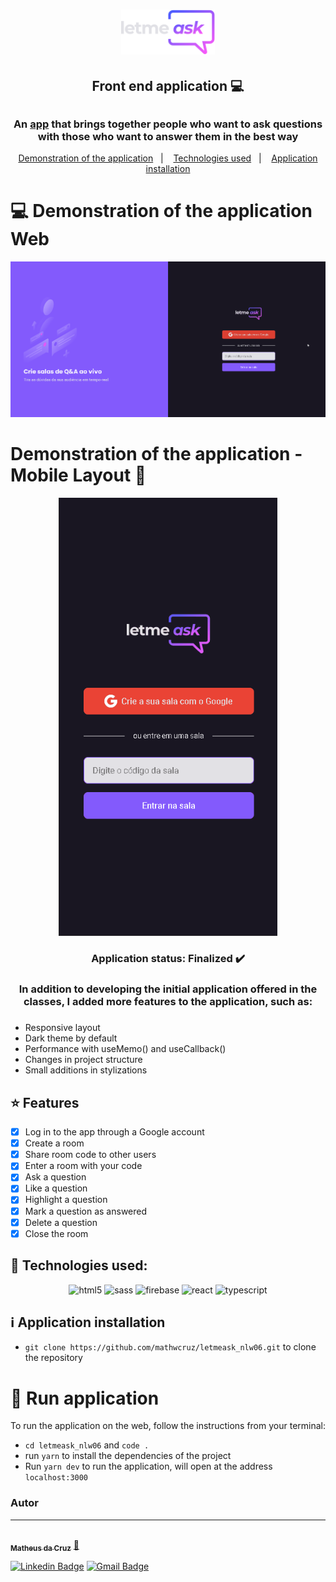 <h1 align="center">
  <img src="./src/assets/images/logo.svg" alt="Logo do letmeask" width="150">
</h1>

<h2 align="center">Front end application  💻</h2>

## <h3 align="center">An [app](https://letmeask-mathwcruz.web.app) that brings together people who want to ask questions with those who want to answer them in the best way</h3>

<p align="center">
  <a href="#computer-demonstration-of-the-application-web">Demonstration of the application</a>&nbsp;&nbsp;&nbsp;|&nbsp;&nbsp;&nbsp;
  <a href="#rocket-technologies-used">Technologies used</a>&nbsp;&nbsp;&nbsp;|&nbsp;&nbsp;&nbsp;
  <a href="#information_source-application-installation">Application installation</a>
</p>

# :computer: Demonstration of the application Web

<p align="center">
  <img src="./.github/web-demonstration.gif" width="1400px"/>
</p>

# **Demonstration of the application - Mobile Layout** 📱

<p align="center">
  <img src="./.github/mobile-demonstration.gif" width="350px"/>
</p>

<h3 align="center"> 
	 Application status: Finalized ✔️
</h3>

<h3 align="center">
   In addition to developing the initial application offered in the classes, I added more features to the application, such as:
</h3>

###
* Responsive layout
* Dark theme by default
* Performance with useMemo() and useCallback()
* Changes in project structure
* Small additions in stylizations

## :star: Features
- [x] Log in to the app through a Google account
- [x] Create a room
- [x] Share room code to other users
- [x] Enter a room with your code
- [x] Ask a question
- [x] Like a question
- [x] Highlight a question
- [x] Mark a question as answered
- [x] Delete a question
- [x] Close the room

## :rocket: Technologies used:

<p align="center">
<img src="https://xnrzwkuslogyvxcfkyyh.supabase.in/storage/v1/object/sign/projects-technologies-icons/html5_icon.svg?token=eyJhbGciOiJIUzI1NiIsInR5cCI6IkpXVCJ9.eyJ1cmwiOiJwcm9qZWN0cy10ZWNobm9sb2dpZXMtaWNvbnMvaHRtbDVfaWNvbi5zdmciLCJpYXQiOjE2NDYyNDYxOTQsImV4cCI6MTk2MTYwNjE5NH0.-BskkaDZ3OvYWL1qdFP-dY5FmyicAcs5n6P-ItqrrLc" alt="html5"  width="70" height="70"/>
<img src="https://xnrzwkuslogyvxcfkyyh.supabase.in/storage/v1/object/sign/projects-technologies-icons/sass_icon.svg?token=eyJhbGciOiJIUzI1NiIsInR5cCI6IkpXVCJ9.eyJ1cmwiOiJwcm9qZWN0cy10ZWNobm9sb2dpZXMtaWNvbnMvc2Fzc19pY29uLnN2ZyIsImlhdCI6MTY0NjI0NjcwNywiZXhwIjoxOTYxNjA2NzA3fQ.zoXN2EJOGG3WUght1FFMYGtpO3_UoChdjWubyL7n7wQ" alt="sass" width="70" height="70"/>
<img src="https://xnrzwkuslogyvxcfkyyh.supabase.in/storage/v1/object/sign/projects-technologies-icons/firebase_icon.svg?token=eyJhbGciOiJIUzI1NiIsInR5cCI6IkpXVCJ9.eyJ1cmwiOiJwcm9qZWN0cy10ZWNobm9sb2dpZXMtaWNvbnMvZmlyZWJhc2VfaWNvbi5zdmciLCJpYXQiOjE2NDYyNDc1MzUsImV4cCI6MTk2MTYwNzUzNX0.U_LCoI-wiwap4GdPc6yBJ9rS4l2TZcOFGFAPjShAcAk" alt="firebase" width="70" height="70"/>
<img src="https://xnrzwkuslogyvxcfkyyh.supabase.in/storage/v1/object/sign/projects-technologies-icons/react_icon.svg?token=eyJhbGciOiJIUzI1NiIsInR5cCI6IkpXVCJ9.eyJ1cmwiOiJwcm9qZWN0cy10ZWNobm9sb2dpZXMtaWNvbnMvcmVhY3RfaWNvbi5zdmciLCJpYXQiOjE2NDYyNDY1NjEsImV4cCI6MTk2MTYwNjU2MX0.rEGrv6fy9osG8okJAocY2LAe92rygmldkoNGTPggmvA" alt="react" width="70" height="70"/>
<img src="https://xnrzwkuslogyvxcfkyyh.supabase.in/storage/v1/object/sign/projects-technologies-icons/typescript_icon.svg?token=eyJhbGciOiJIUzI1NiIsInR5cCI6IkpXVCJ9.eyJ1cmwiOiJwcm9qZWN0cy10ZWNobm9sb2dpZXMtaWNvbnMvdHlwZXNjcmlwdF9pY29uLnN2ZyIsImlhdCI6MTY0NjI0NjcyNiwiZXhwIjoxOTYxNjA2NzI2fQ.W404dqHwT_A4lfmg7st0cyj1aJxJH3PZtCnux_iVv_s" alt="typescript" width="70" height="70"/>
</p>

## :information_source: Application installation
- `git clone https://github.com/mathwcruz/letmeask_nlw06.git` to clone the repository

# 🎲 Run application
To run the application on the web, follow the instructions from your terminal:
- `cd letmeask_nlw06` and `code .`
- run `yarn` to install the dependencies of the project
- Run `yarn dev` to run the application, will open at the address `localhost:3000`

### Autor
---

<a href="https://app.rocketseat.com.br/me/matheus-da-cruz-frontend">
 <img style="border-radius: 50%;" src="https://avatars.githubusercontent.com/u/68445791?v=4" width="100px;" alt=""/>
 <br />
 <sub><b>Matheus da Cruz</b></sub></a> <a href="https://app.rocketseat.com.br/me/matheus-da-cruz-frontend" title="Rocketseat">  🚀</a>

[![Linkedin Badge](https://img.shields.io/badge/-Matheus-blue?style=flat-square&logo=Linkedin&logoColor=white&link=https://www.linkedin.com/in/matheus-cruz-frontend/)](https://www.linkedin.com/in/matheus-cruz-frontend/) 
[![Gmail Badge](https://img.shields.io/badge/-matheuswachcruz@gmail.com-c14438?style=flat-square&logo=Gmail&logoColor=white&link=mailto:matheuswachcruz@gmail.com)](mailto:matheuswachcruz@gmail.com)
